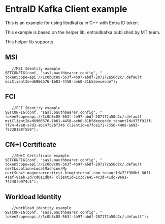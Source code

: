 # EntraID Kafka Client example

This is an example for using librdkafka in C++ with Entra ID token. 


This example is based on the helper lib, entraidkafka published by MT team. 

This helper lib supports

## MSI
~~~
   //MSI Identity example
SETCONFIG(conf, "sasl.oauthbearer.config", " tokenScope=api://1c0b8c88-563f-4b97-abdf-207172a50d2c/.default msiClientId=d6966576-1b01-4458-aeb0-31b5deececde");
~~~

## FCI 
~~~
   //FCI Identity example
SETCONFIG(conf, "sasl.oauthbearer.config", " tokenScope=api://1c0b8c88-563f-4b97-abdf-207172a50d2c/.default msiClientId=d6966576-1b01-4458-aeb0-31b5deececde tenantId=975f013f-7f24-47e8-a7d3-abc4752bf346 clientId=e7fce171-7556-4408-a693-f5728189f550");
~~~

## CN+I Certificate
~~~
   //SN+I Certificate example
SETCONFIG(conf, "sasl.oauthbearer.config", " tokenScope=api://1c0b8c88-563f-4b97-abdf-207172a50d2c/.default certLocation=LocalMachine/My certSub=*.magnetarcerttest.binginternal.com tenantId=72f988bf-86f1-41af-91ab-2d7cd011db47 clientId=1c3c7e45-4c3d-41dc-9691-74240fe974c5");   
~~~

## Workload Identity
~~~
   //workload identity example
SETCONFIG(conf, "sasl.oauthbearer.config", " tokenScope=api://1c0b8c88-563f-4b97-abdf-207172a50d2c/.default");
~~~